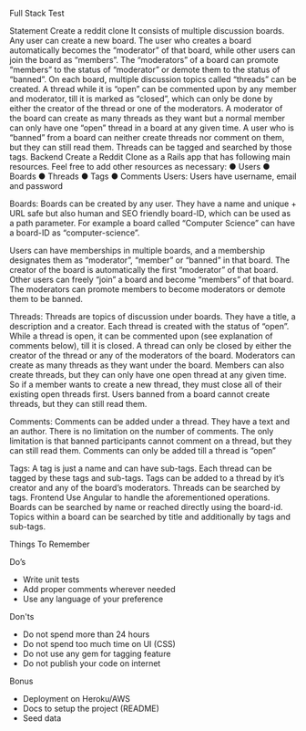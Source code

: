 Full Stack Test

Statement
Create a reddit clone
It consists of multiple discussion boards. Any user can create a new board. The user who creates a
board automatically becomes the “moderator” of that board, while other users can join the board as
“members”. The “moderators” of a board can promote “members” to the status of “moderator” or
demote them to the status of “banned”.
On each board, multiple discussion topics called “threads” can be created. A thread while it is “open”
can be commented upon by any member and moderator, till it is marked as “closed”, which can only
be done by either the creator of the thread or one of the moderators. A moderator of the board can
create as many threads as they want but a normal member can only have one “open” thread in a
board at any given time. A user who is “banned” from a board can neither create threads nor
comment on them, but they can still read them.
Threads can be tagged and searched by those tags.
Backend
Create a Reddit Clone as a Rails app that has following main resources. Feel free to add other
resources as necessary:
● Users
● Boards
● Threads
● Tags
● Comments
Users: Users have username, email and password

Boards: Boards can be created by any user. They have a name and unique + URL safe but also
human and SEO friendly board-ID, which can be used as a path parameter. For example a board
called “Computer Science” can have a board-ID as “computer-science”.

Users can have memberships in multiple boards, and a membership designates them as “moderator”,
“member” or “banned” in that board. The creator of the board is automatically the first “moderator” of
that board. Other users can freely “join” a board and become “members” of that board. The
moderators can promote members to become moderators or demote them to be banned.

Threads: Threads are topics of discussion under boards. They have a title, a description and a
creator. Each thread is created with the status of “open”. While a thread is open, it can be commented
upon (see explanation of comments below), till it is closed. A thread can only be closed by either the
creator of the thread or any of the moderators of the board.
Moderators can create as many threads as they want under the board. Members can also create
threads, but they can only have one open thread at any given time. So if a member wants to create a
new thread, they must close all of their existing open threads first. Users banned from a board cannot
create threads, but they can still read them.

Comments: Comments can be added under a thread. They have a text and an author. There is no
limitation on the number of comments. The only limitation is that banned participants cannot comment
on a thread, but they can still read them. Comments can only be added till a thread is “open”

Tags: A tag is just a name and can have sub-tags. Each thread can be tagged by these tags and
sub-tags. Tags can be added to a thread by it’s creator and any of the board’s moderators. Threads
can be searched by tags.
Frontend
Use Angular to handle the aforementioned operations. Boards can be searched by name or reached
directly using the board-id. Topics within a board can be searched by title and additionally by tags and
sub-tags.

Things To Remember

Do’s
* Write unit tests
* Add proper comments wherever needed
* Use any language of your preference

Don'ts
* Do not spend more than 24 hours
* Do not spend too much time on UI (CSS)
* Do not use any gem for tagging feature
* Do not publish your code on internet

Bonus
* Deployment on Heroku/AWS
* Docs to setup the project (README)
* Seed data
